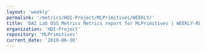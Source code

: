 ```yaml
---
layout: 'weekly'
permalink: '/metrics/HDI-Project/MLPrimitives/WEEKLY/'
title: 'DAI Lab OSS Metrics Metrics report for MLPrimitives | WEEKLY-REPORT-2019-06-30'
organization: 'HDI-Project'
repository: 'MLPrimitives'
current_date: '2019-06-30'
---
```

